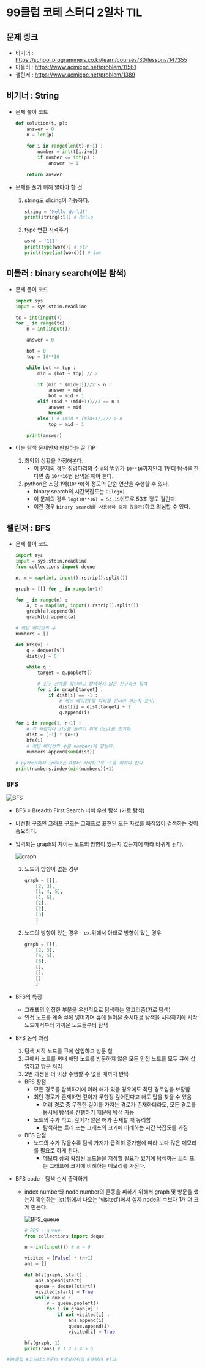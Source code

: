 # 99클럽 코테 스터디 2일차 TIL

## 문제 링크
* 비기너 : https://school.programmers.co.kr/learn/courses/30/lessons/147355
* 미들러 : https://www.acmicpc.net/problem/11561
* 챌린저 : https://www.acmicpc.net/problem/1389


## 비기너 : String

* 문제 풀이 코드

    ```python
    def solution(t, p):
        answer = 0
        n = len(p)
        
        for i in range(len(t)-n+1) :
            number = int(t[i:i+n])
            if number <= int(p) :
                answer += 1
        
        return answer
    ```

* 문제를 풀기 위해 알아야 할 것
    1. string도 slicing이 가능하다.

        ```python
        string = 'Hello World!'
        print(string[:5]) # Hello
        ```
    2. type 변환 시켜주기

        ```python
        word = '111'
        print(type(word)) # str
        print(type(int(word))) # int
        ```



## 미들러 : binary search(이분 탐색)

* 문제 풀이 코드

    ```python
    import sys
    input = sys.stdin.readline

    tc = int(input())
    for _ in range(tc) :
        n = int(input())

        answer = 0

        bot = 0
        top = 10**16

        while bot <= top :
            mid = (bot + top) // 2

            if (mid * (mid+1))//2 < n :
                answer = mid
                bot = mid + 1
            elif (mid * (mid+1))//2 == n :
                answer = mid
                break
            else : # (mid * (mid+1))//2 > n
                top = mid - 1

        print(answer)
    ```

* 이분 탐색 문제인지 판별하는 꿀 TIP
    1. 최악의 상황을 가정해본다.
        * 이 문제의 경우 징검다리의 수 n의 범위가 `10**16`까지인데 1부터 탐색을 한다면 총 `10**16`번 탐색을 해야 한다.
    2. python은 초당 1억(`10**8`)회 정도의 단순 연산을 수행할 수 있다.
        * binary search의 시간복잡도는 `O(logn)`
        * 이 문제의 경우 `log(10**16) = 53.15`이므로 53초 정도 걸린다.
        * 이런 경우 `binary search를 사용해야 되지 않을까?`하고 의심할 수 있다.



## 챌린저 : BFS

* 문제 풀이 코드

    ```python
    import sys
    input = sys.stdin.readline
    from collections import deque

    n, m = map(int, input().rstrip().split())

    graph = [[] for _ in range(n+1)]

    for _ in range(m) :
        a, b = map(int, input().rstrip().split())
        graph[a].append(b)
        graph[b].append(a)

    # 케빈 베이컨의 수
    numbers = []

    def bfs(v) :
        q = deque([v])
        dist[v] = 0

        while q :
            target = q.popleft()

            # 친구 관계를 확인하고 탐색하지 않은 친구라면 탐색
            for i in graph[target] :
                if dist[i] == -1 :
                    # 케빈 베이컨(몇 다리를 건너야 하는지 표시)
                    dist[i] = dist[target] + 1
                    q.append(i)

    for i in range(1, n+1) :
        # 각 사람마다 bfs를 돌리기 위해 dist를 초기화
        dist = [-1] * (n+1)
        bfs(i)
        # 케빈 베이컨의 수를 numbers에 담는다.
        numbers.append(sum(dist))

    # python에서 index는 0부터 시작하므로 +1을 해줘야 한다.
    print(numbers.index(min(numbers))+1)
    ```


### BFS

![BFS](./images/Day2/DFS_BFS.gif)

* BFS = Breadth First Search 너비 우선 탐색 (가로 탐색)
* 비선형 구조인 그래프 구조는 그래프로 표현된 모든 자료를 빠짐없이 검색하는 것이 중요하다.

* 입력되는 graph의 차이는 노드의 방향이 있는지 없는지에 따라 바뀌게 된다.

    ![graph](./images/Day2/example_of_graph.png)

    1. 노드의 방향이 없는 경우
        ```python
        graph = [[],
            [2, 3],
            [1, 4, 5],
            [1, 6],
            [2],
            [2],
            [3]
            ]
        ```
    2. 노드의 방향이 있는 경우 - ex.위에서 아래로 방향이 있는 경우
        ```python
        graph = [[],
            [2, 3],
            [4, 5],
            [6],
            [],
            [],
            []
            ]
        ```

* BFS의 특징
    * 그래프의 인접한 부분을 우선적으로 탐색하는 알고리즘(가로 탐색)
    * 인접 노드를 계속 큐에 넣어가며 큐에 들어온 순서대로 탐색을 시작하기에 시작 노드에서부터 가까운 노드들부터 탐색
* BFS 동작 과정
    1. 탐색 시작 노드를 큐에 삽입하고 방문 철
    2. 큐에서 노드를 꺼내 해당 노드를 방문하지 않은 모든 인접 노드를 모두 큐에 삽입하고 방문 처리
    3. 2번 과정을 더 이상 수행할 수 없을 때까지 반복

    * BFS 장점
        * 모든 경로를 탐색하기에 여러 해가 있을 경우에도 최단 경로임을 보장함
        * 최단 경로가 존재하면 깊이가 무한정 깊어진다고 해도 답을 찾을 수 있음
            * 여러 경로 중 무한한 길이를 가지는 경로가 존재하더라도, 모든 경로를 동시에 탐색을 진행하기 때문에 탐색 가능
        * 노드의 수가 적고, 깊이가 얕은 해가 존재할 때 유리함
            * 탐색하는 트리 또는 그래프의 크기에 비례하는 시간 복잡도를 가짐
    * BFS 단점
        * 노드의 수가 많을수록 탐색 가지가 급격히 증가함에 따라 보다 많은 메모리를 필요로 하게 된다.
            * 메모리 상의 확장된 노드들을 저장할 필요가 있기에 탐색하는 트리 또는 그래프에 크기에 비례하는 메모리를 가진다.

* BFS code - 탐색 순서 출력하기
    * index number와 node number의 혼동을 피하기 위해서 graph 및 방문을 했는지 확인하는 list(뒤에서 나오는 'visited')에서 실제 node의 수보다 1개 더 크게 만든다.

         ![BFS_queue](./images/Day2/BFS_queue.gif)

        ```python
        # BFS - queue
        from collections import deque

        n = int(input()) # n = 6

        visited = [False] * (n+1)
        ans = []

        def bfs(graph, start) :
            ans.append(start)
            queue = deque([start])
            visited[start] = True
            while queue :
                v = queue.popleft()
                for i in graph[v] :
                    if not visited[i] :
                        ans.append(i)
                        queue.append(i)
                        visited[i] = True

        bfs(graph, 1)
        print(*ans) # 1 2 3 4 5 6
        ```


```python
#99클럽 #코딩테스트준비 #개발자취업 #항해99 #TIL
```